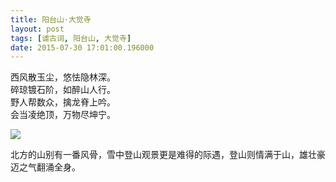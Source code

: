 ```yaml
---
title: 阳台山·大觉寺
layout: post
tags: [谑古词, 阳台山, 大觉寺]
date: 2015-07-30 17:01:00.196000
---
```


西风散玉尘，悠怯隐林深。  
碎琼镀石阶，如醉山人行。  
野人帮数众，擒龙脊上吟。  
会当凌绝顶，万物尽坤宁。

![]({{site.cdnurl}}/assets/yinshui/images/posts/2015/07/9503752.jpg)

北方的山别有一番风骨，雪中登山观景更是难得的际遇，登山则情满于山，雄壮豪迈之气翻涌全身。


